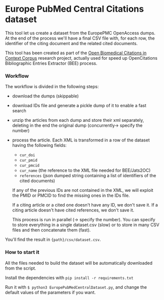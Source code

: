 # Europe PubMed Central Citations dataset
This tool let us create a dataset from the EuropePMC OpenAccess dumps. 
At the end of the process we'll have a final CSV file with, for each row,
the identifier of the citing document and the related cited documents.

This tool has been created as
part of the [Open Biomedical Citations in Context Corpus](https://wellcome.ac.uk/grant-funding/people-and-projects/grants-awarded/open-biomedical-citations-context-corpus) research project, actually used for speed up OpenCitations Bibliographic Entries Extractor (BEE) process.


### Workflow
The workflow is divided in the following steps:
- download the dumps (skippable)
- download IDs file and generate a pickle dump of it to enable a fast search
- unzip the articles from each dump and store their xml separately, deleting in the end the original dump (concurrently-> specify the number)
- process the article. Each XML is transformed in a row of the dataset having the following fields:
    - `cur_doi`
    - `cur_pmid`
    - `cur_pmcid`
    - `cur_name` (the reference to the XML file needed for BEE/Jats2OC)
    - `references` (json dumped string containing a list of identifiers of the cited documents)
 
    If any of the previous IDs are not contained in the XML, we will exploit the PMID or PMCID to find the missing ones
    in the IDs file. 
    
    If a citing article or a cited one doesn't have any ID, we don't save it. If a citing article doesn't have cited 
    references, we don't save it.
    
    This process is run in parallel (-> specify the number). You can specify to store everything in a single dataset.csv (slow)
    or to store in many CSV files and then concatenate them (fast).
    
You'll find the result in `{path}/csv/dataset.csv`.

### How to start it
All the files needed to build the dataset will be automatically downloaded from the script.

Install the dependencies with `pip install -r requirements.txt` 

Run it with `$ python3 EuropePubMedCentralDataset.py`, and change the default values of the parameters if you want.
